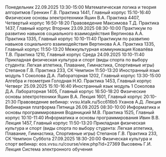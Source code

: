 Понедельник 22.09.2025
13:30-15:00	Математическая логика и теория алгоритмов	Гренкин Г.В.	Практика	1441, Главный корпус
15:10-16:40	Физические основы электротехники	Яшин В.А.	Практика	4407, Четвертый корпус
16:50-18:20	Правоведение	Максимова Т.Д.	Практика	1437, Главный корпус
Вторник 23.09.2025
08:30-10:00	Практикум по развитию навыков социального взаимодействия	Вертинова А.А.	Практика	1335, Главный корпус
10:10-11:40	Практикум по развитию навыков социального взаимодействия	Вертинова А.А.	Практика	1335, Главный корпус
11:50-13:20	Межкультурная коммуникация	Ковалёва Т.В.	Практика	1210, Главный корпус
Среда 24.09.2025
10:10-11:40	Прикладная физическая культура и спорт (виды спорта по выбору студента: Легкая атлетика, Плавание, Гимнастика, Спортивные игры)	Степанов Г.В.	Практика	233, СК Чемпион
11:50-13:20	Иностранный язык модуль 1	Соколова Д.А.	Лабораторная	1202, Главный корпус
13:30-15:00	Алгебра и геометрия	Голодная Н.Ю.	Практика	1453, Главный корпус
Четверг 25.09.2025
15:10-16:40	Иностранный язык модуль 1	Соколова Д.А.	Лабораторная	1405, Главный корпус
16:50-18:20	Физические основы электротехники	Яшин В.А.	Лекция	1601, Главный корпус
20:10-21:30	Правоведение
вебинар: vvsu.ktalk.ru/5cc616b5
Уханов А.Д.	Лекция	Вебинарная платформа
Пятница 26.09.2025
08:30-10:00	Информатика и основы программирования	Водяницкий М.В.	Практика	1525, Главный корпус
10:10-11:40	Информатика и основы программирования	Ивин В.В.	Лекция	1457, Главный корпус
11:50-13:20	Прикладная физическая культура и спорт (виды спорта по выбору студента: Легкая атлетика, Плавание, Гимнастика, Спортивные игры)	Степанов Г.В.	Практика	233, СК Чемпион
Суббота 27.09.2025
18:30-20:00	Физическая культура и спорт
вебинар: eos.vvsu.ru/course/view.php?id=27369
Высовень Г.И.	Лекция	Система электронного обучения

